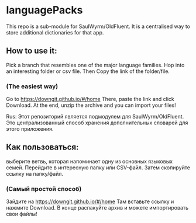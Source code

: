 # languagePacks
This repo is a sub-module for SaulWyrm/OldFluent.
It is a centralised way to store additional dictionaries for that app.

## How to use it:
Pick a branch that resembles one of the major language families.
Hop into an interesting folder or csv file.
Then Copy the link of the folder/file.

### (The easiest way)
Go to https://downgit.github.io/#/home 
There, paste the link and click Download.
At the end, unzip the archive and you can import your files!

Rus:
Этот репозиторий является подмодулем для SaulWyrm/OldFluent. Это централизованный способ хранения дополнительных словарей для этого приложения. 

## Как пользоваться: 
выберите ветвь, которая напоминает одну из основных языковых семей. Перейдите в интересную папку или CSV-файл. Затем скопируйте ссылку на папку/файл. 

### (Самый простой способ)
Зайдите на https://downgit.github.io/#/home 
Там вставьте ссылку и нажмите Download. 
В конце распакуйте архив и можете импортировать свои файлы!


